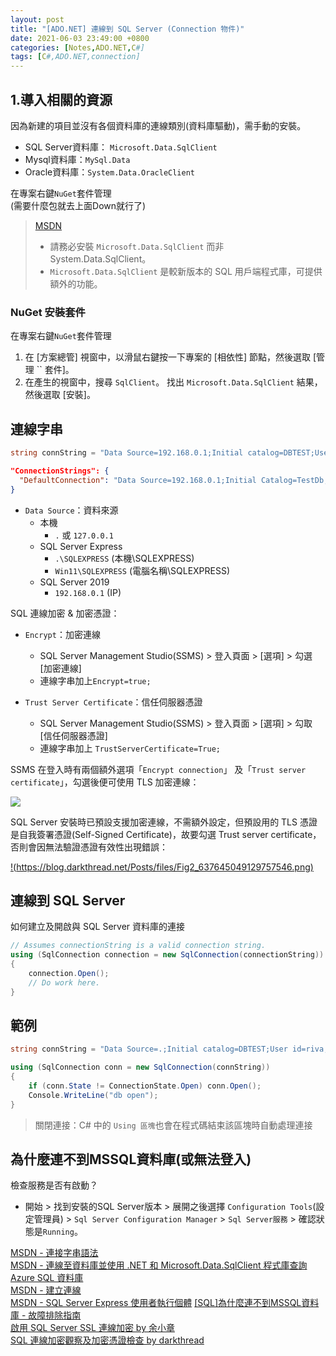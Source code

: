 ```yaml
---
layout: post
title: "[ADO.NET] 連線到 SQL Server (Connection 物件)"
date: 2021-06-03 23:49:00 +0800
categories: [Notes,ADO.NET,C#]
tags: [C#,ADO.NET,connection]
---
```



## 1.導​​入相關的資源

因為新建的項目並沒有各個資料庫的連線類別(資料庫驅動)，需手動的安裝。   

- SQL Server資料庫： `Microsoft.Data.SqlClient`
- Mysql資料庫：`MySql.Data`
- Oracle資料庫：`System.Data.OracleClient`

在專案右鍵`NuGet`套件管理       
(需要什麼包就去上面Down就行了)

> [MSDN](https://learn.microsoft.com/zh-tw/azure/azure-sql/database/azure-sql-dotnet-quickstart?view=azuresql&tabs=visual-studio%2Cpasswordless%2Cservice-connector%2Cportal)
> - 請務必安裝 `Microsoft.Data.SqlClient` 而非 System.Data.SqlClient。        
> - `Microsoft.Data.SqlClient` 是較新版本的 SQL 用戶端程式庫，可提供額外的功能。

### NuGet 安裝套件

在專案右鍵`NuGet`套件管理

1. 在 [方案總管] 視窗中，以滑鼠右鍵按一下專案的 [相依性] 節點，然後選取 [管理 `` 套件]。
2. 在產生的視窗中，搜尋 `SqlClient`。 找出 `Microsoft.Data.SqlClient` 結果，然後選取 [安裝]。


## 連線字串

```c#
string connString = "Data Source=192.168.0.1;Initial catalog=DBTEST;User id=riva;Password=1234;Encrypt=true;TrustServerCertificate=True;"
```

```json
"ConnectionStrings": {
  "DefaultConnection": "Data Source=192.168.0.1;Initial Catalog=TestDb;User ID=riva;Password=1234;Encrypt=true;TrustServerCertificate=True;"
}
```

- `Data Source`：資料來源
    - 本機
        - `.` 或 `127.0.0.1`
    - SQL Server Express
        - `.\SQLEXPRESS` (本機\SQLEXPRESS)
        - `Win11\SQLEXPRESS` (電腦名稱\SQLEXPRESS)
    - SQL Server 2019
        - `192.168.0.1` (IP)

SQL 連線加密 & 加密憑證：

- `Encrypt`：加密連線
    - SQL Server Management Studio(SSMS) > 登入頁面 > [選項] > 勾選 [加密連線]
    - 連線字串加上`Encrypt=true;`       

- `Trust Server Certificate`：信任伺服器憑證
    - SQL Server Management Studio(SSMS) > 登入頁面 > [選項] > 勾取  [信任伺服器憑證]
    - 連線字串加上 `TrustServerCertificate=True;` 


SSMS 在登入時有兩個額外選項「`Encrypt connection`」 及「`Trust server certificate`」，勾選後便可使用 TLS 加密連線：

[![](https://blog.darkthread.net/Posts/files/Fig1_637645049129082748.png)](https://blog.darkthread.net/Posts/files/Fig1_637645049129082748.png)     

SQL Server 安裝時已預設支援加密連線，不需額外設定，但預設用的 TLS 憑證是自我簽署憑證(Self-Signed Certificate)，故要勾選 Trust server certificate，否則會因無法驗證憑證有效性出現錯誤：      

[!(https://blog.darkthread.net/Posts/files/Fig2_637645049129757546.png)](https://blog.darkthread.net/Posts/files/Fig2_637645049129757546.png)


## 連線到 SQL Server

如何建立及開啟與 SQL Server 資料庫的連接

```c#
// Assumes connectionString is a valid connection string.  
using (SqlConnection connection = new SqlConnection(connectionString))  
{  
    connection.Open();  
    // Do work here.  
}
```


## 範例

```c#
string connString = "Data Source=.;Initial catalog=DBTEST;User id=riva;Password=1234;Trust Server Certificate=True";

using (SqlConnection conn = new SqlConnection(connString))
{
    if (conn.State != ConnectionState.Open) conn.Open();
    Console.WriteLine("db open");
}
```

> 關閉連接：C# 中的 `Using 區塊`也會在程式碼結束該區塊時自動處理連接


## 為什麼連不到MSSQL資料庫(或無法登入)

檢查服務是否有啟動？      

- 開始 > 找到安裝的SQL Server版本 > 展開之後選擇 `Configuration Tools`(設定管理員) > `Sql Server Configuration Manager` > `Sql Server服務` > 確認狀態是`Running`。


[MSDN - 連接字串語法](https://learn.microsoft.com/zh-tw/sql/connect/ado-net/connection-string-syntax?view=sql-server-ver16)     
[MSDN - 連線至資料庫並使用 .NET 和 Microsoft.Data.SqlClient 程式庫查詢 Azure SQL 資料庫](https://learn.microsoft.com/zh-tw/azure/azure-sql/database/azure-sql-dotnet-quickstart?view=azuresql&tabs=visual-studio%2Cpasswordless%2Cservice-connector%2Cportal)     
[MSDN - 建立連線](https://learn.microsoft.com/zh-tw/dotnet/framework/data/adonet/establishing-the-connection)   
[MSDN - SQL Server Express 使用者執行個體](https://learn.microsoft.com/zh-tw/dotnet/framework/data/adonet/sql/sql-server-express-user-instances)
[[SQL]為什麼連不到MSSQL資料庫 - 故障排除指南](https://blog.alantsai.net/posts/2017/11/sql-troubleshooting-guide-mssql-connection-problem)     
[啟用 SQL Server SSL 連線加密  by 余小章](https://dotblogs.azurewebsites.net/yc421206/2019/05/23/enable_sql_server_ssl_connection_encrypt)     
[SQL 連線加密觀察及加密憑證檢查  by darkthread](https://blog.darkthread.net/blog/view-sql-encrypt-certificate/)

